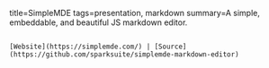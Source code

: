 title=SimpleMDE
tags=presentation, markdown
summary=A simple, embeddable, and beautiful JS markdown editor.
~~~~~~

[Website](https://simplemde.com/) | [Source](https://github.com/sparksuite/simplemde-markdown-editor)

